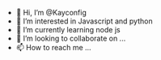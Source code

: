 - 👋 Hi, I’m @Kayconfig
- 👀 I’m interested in Javascript and python
- 🌱 I’m currently learning node js
- 💞️ I’m looking to collaborate on ...
- 📫 How to reach me ...

<!---
Kayconfig/Kayconfig is a ✨ special ✨ repository because its `README.md` (this file) appears on your GitHub profile.
You can click the Preview link to take a look at your changes.
--->
